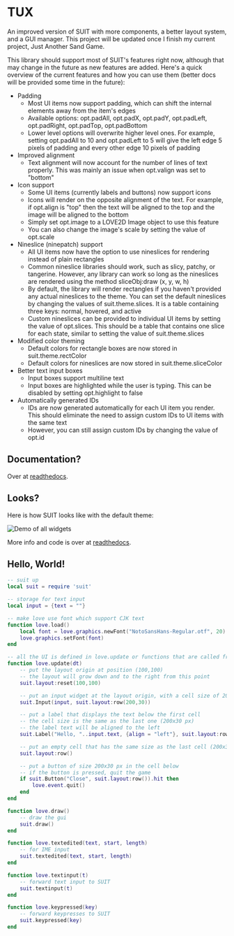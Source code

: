 # TUX

An improved version of SUIT with more components, a better layout system, and a GUI manager. This project will be updated once I finish my current project, Just Another Sand Game.

This library should support most of SUIT's features right now, although that may change in the future as new features are added. Here's a quick overview of the current features and how you can use them (better docs will be provided some time in the future):

- Padding
  - Most UI items now support padding, which can shift the internal elements away from the item's edges
  - Available options: opt.padAll, opt.padX, opt.padY, opt.padLeft, opt.padRight, opt.padTop, opt.padBottom
  - Lower level options will overwrite higher level ones. For example, setting opt.padAll to 10 and opt.padLeft to 5 will give the left edge 5 pixels of padding and every other edge 10 pixels of padding
- Improved alignment
  - Text alignment will now account for the number of lines of text properly. This was mainly an issue when opt.valign was set to "bottom"
- Icon support
  - Some UI items (currently labels and buttons) now support icons
  - Icons will render on the opposite alignment of the text. For example, if opt.align is "top" then the text will be aligned to the top and the image will be aligned to the bottom
  - Simply set opt.image to a LOVE2D Image object to use this feature
  - You can also change the image's scale by setting the value of opt.scale
- Nineslice (ninepatch) support
  - All UI items now have the option to use nineslices for rendering instead of plain rectangles
  - Common nineslice libraries should work, such as slicy, patchy, or tangerine. However, any library can work so long as the nineslices are rendered using the method sliceObj:draw (x, y, w, h)
  - By default, the library will render rectangles if you haven't provided any actual nineslices to the theme. You can set the default nineslices by changing the values of suit.theme.slices. It is a table containing three keys: normal, hovered, and active
  - Custom nineslices can be provided to individual UI items by setting the value of opt.slices. This should be a table that contains one slice for each state, similar to setting the value of suit.theme.slices
- Modified color theming
  - Default colors for rectangle boxes are now stored in suit.theme.rectColor
  - Default colors for nineslices are now stored in suit.theme.sliceColor
- Better text input boxes
  - Input boxes support multiline text
  - Input boxes are highlighted while the user is typing. This can be disabled by setting opt.highlight to false
- Automatically generated IDs
  - IDs are now generated automatically for each UI item you render. This should eliminate the need to assign custom IDs to UI items with the same text
  - However, you can still assign custom IDs by changing the value of opt.id

## Documentation?

Over at [readthedocs](http://suit.readthedocs.org/en/latest/).

## Looks?

Here is how SUIT looks like with the default theme:

![Demo of all widgets](docs/_static/demo.gif)

More info and code is over at [readthedocs](http://suit.readthedocs.org/en/latest/).

## Hello, World!

```lua
-- suit up
local suit = require 'suit'

-- storage for text input
local input = {text = ""}

-- make love use font which support CJK text
function love.load()
    local font = love.graphics.newFont("NotoSansHans-Regular.otf", 20)
    love.graphics.setFont(font)
end

-- all the UI is defined in love.update or functions that are called from here
function love.update(dt)
	-- put the layout origin at position (100,100)
	-- the layout will grow down and to the right from this point
	suit.layout:reset(100,100)

	-- put an input widget at the layout origin, with a cell size of 200 by 30 pixels
	suit.Input(input, suit.layout:row(200,30))

	-- put a label that displays the text below the first cell
	-- the cell size is the same as the last one (200x30 px)
	-- the label text will be aligned to the left
	suit.Label("Hello, "..input.text, {align = "left"}, suit.layout:row())

	-- put an empty cell that has the same size as the last cell (200x30 px)
	suit.layout:row()

	-- put a button of size 200x30 px in the cell below
	-- if the button is pressed, quit the game
	if suit.Button("Close", suit.layout:row()).hit then
		love.event.quit()
	end
end

function love.draw()
	-- draw the gui
	suit.draw()
end

function love.textedited(text, start, length)
    -- for IME input
    suit.textedited(text, start, length)
end

function love.textinput(t)
	-- forward text input to SUIT
	suit.textinput(t)
end

function love.keypressed(key)
	-- forward keypresses to SUIT
	suit.keypressed(key)
end
```
